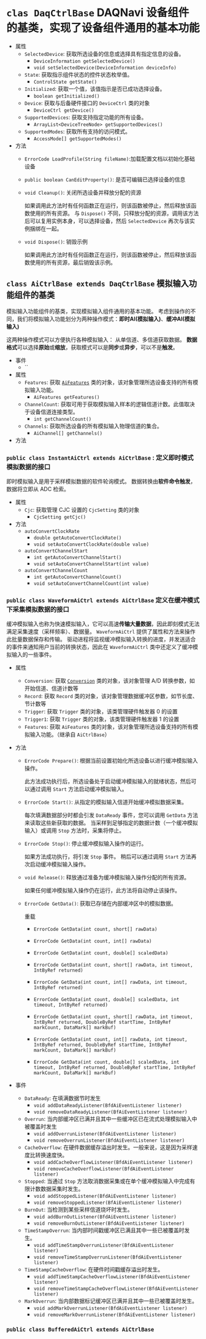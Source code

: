 # `clas DaqCtrlBase` DAQNavi 设备组件的基类，实现了设备组件通用的基本功能

* 属性
  * `SelectedDevice`: 获取所选设备的信息或选择具有指定信息的设备。
    * `DeviceInformation getSelectedDevice()`
    * `void setSelectedDevice(DeviceInformation deviceInfo)`
  * `State`: 获取指示组件状态的控件状态枚举值。
    * `ControlState getState()`
  * `Initialized`: 获取一个值，该值指示是否已成功选择设备。
    * `boolean getInitialized()`
  * `Device`: 获取与后备硬件接口的 `DeviceCtrl` 类的对象
    * `DeviceCtrl getDevice()`
  * `SupportedDevices`: 获取支持指定功能的所有设备。
    * `ArrayList<DeviceTreeNode> getSupportedDevices()`
  * `SupportedModes`: 获取所有支持的访问模式。
    * `AccessMode[] getSupportedModes()`
* 方法
  * `ErrorCode LoadProfile(String fileName)`:加载配置文档以初始化基础设备

  * `public boolean CanEditProperty()`: 是否可编辑已选择设备的信息
  
  * `void Cleanup()`: 关闭所选设备并释放分配的资源

    如果调用此方法时有任何函数正在运行，则该函数被停止，然后释放该函数使用的所有资源。
    与 `Dispose()` 不同，只释放分配的资源，调用该方法后可以复用实例本身，可以选择设备，然后 `SelectedDevice` 再次与该实例捆绑在一起。

  * `void Dispose()`: 销毁示例
  
    如果调用此方法时有任何函数正在运行，则该函数被停止，然后释放该函数使用的所有资源，最后销毁该示例。

## `class AiCtrlBase extends DaqCtrlBase` 模拟输入功能组件的基类

模拟输入功能组件的基类，实现模拟输入组件通用的基本功能。
考虑到操作的不同，我们将模拟输入功能划分为两种操作模式：**即时AI(模拟输入)**、**缓冲AI(模拟输入)**

这两种操作模式可以方便执行各种模拟输入：
从单信道、多信道获取数据。
**数据格式**可以选择**原始**或**缩放**，获取模式可以是**同步**或**异步**，可以不是**触发**。

* 事件
  * ``
* 属性
  * `Features`: 获取 [`AiFeatures`](./AiFeatures.md) 类的对象，该对象管理所选设备支持的所有模拟输入功能。
    * `AiFeatures getFeatures()`
  * `ChannelCount`: 获取可用于获取模拟输入样本的逻辑信道计数。此值取决于设备信道连接类型。
    * `int getChannelCount()`
  * `Channels`: 获取所选设备的所有模拟输入物理信道的集合。
    * `AiChannel[] getChannels()`
* 方法

### `public class InstantAiCtrl extends AiCtrlBase` : 定义即时模式模拟数据的接口

即时模拟输入是用于采样模拟数据的软件轮询模式。
数据转换由**软件命令触发**，数据将立即从 ADC 检索。

* 属性
  * `Cjc`: 获取管理 CJC 设置的 `CjcSetting` 类的对象
    * `CjcSetting getCjc()`
* 方法
  * `autoConvertClockRate`
    * `double getAutoConvertClockRate()`
    * `void setAutoConvertClockRate(double value)`
  * `autoConvertChannelStart`
    * `int getAutoConvertChannelStart()`
    * `void setAutoConvertChannelStart(int value)`
  * `autoConvertChannelCount`
    * `int getAutoConvertChannelCount()`
    * `void setAutoConvertChannelCount(int value)`

### `public class WaveformAiCtrl extends AiCtrlBase` 定义在缓冲模式下采集模拟数据的接口

缓冲模拟输入也称为快速模拟输入，它可以高速**传输大量数据**，因此即刻模式无法满足采集速度（采样频率）、数据量。
`WaveformAiCtrl` 提供了属性和方法来操作此批量数据保存和传输。
驱动进程将监视缓冲模拟输入转换的进度，并发送适合的事件来通知用户当前的转换状态，因此在 `WaveformAiCtrl` 类中还定义了缓冲模拟输入的一些事件。

* 属性
  * `Conversion`: 获取 [`Conversion`]() 类的对象，该对象管理 A/D 转换参数，如开始信道、信道计数等
  * `Record`: 获取 `Record` 类的对象，该对象管理数据缓冲区参数，如节长度、节计数等
  * `Trigger`: 获取 `Trigger` 类的对象，该类管理硬件触发器 0 的设置
  * `Trigger1`: 获取 `Trigger` 类的对象，该类管理硬件触发器 1 的设置
  * `Features`: 获取 `AiFeatures` 类的对象，该对象管理所选设备支持的所有模拟输入功能。（继承自 `AiCtrlBase`）
* 方法
  * `ErrorCode Prepare()`: 根据当前设置初始化所选设备以进行缓冲模拟输入操作。
  
    此方法成功执行后，所选设备处于启动缓冲模拟输入的就绪状态，然后可以通过调用 `Start` 方法启动缓冲模拟输入。

  * `ErrorCode Start()`: 从指定的模拟输入信道开始缓冲模拟数据采集。
  
    每次填满数据部分时都会引发 `DataReady` 事件，您可以调用 `GetData` 方法来读取这些新获取的数据。
    当采样到足够指定的数据计数（一个缓冲模拟输入）或调用 `Stop` 方法时，采集将停止。

  * `ErrorCode Stop()`: 停止缓冲模拟输入操作的运行。
  
    如果方法成功执行，将引发 `Stop` 事件。
    稍后可以通过调用 `Start` 方法再次启动缓冲模拟输入操作。

  * `void Release()`: 释放通过准备为缓冲模拟输入操作分配的所有资源。

    如果任何缓冲模拟输入操作仍在运行，此方法将自动停止该操作。

  * `ErrorCode GetData()`: 获取已存储在内部缓冲区中的模拟数据。

    重载
    * `ErrorCode GetData(int count, short[] rawData)`
    * `ErrorCode GetData(int count, int[] rawData)`
    * `ErrorCode GetData(int count, double[] scaledData)`
    
    * `ErrorCode GetData(int count, short[] rawData, int timeout, IntByRef returned)`
    * `ErrorCode GetData(int count, int[] rawData, int timeout, IntByRef returned)`
    * `ErrorCode GetData(int count, double[] scaledData, int timeout, IntByRef returned)`
    
    * `ErrorCode GetData(int count, short[] rawData, int timeout, IntByRef returned, DoubleByRef startTime, IntByRef markCount, DataMark[] markBuf)`
    * `ErrorCode GetData(int count, int[] rawData, int timeout, IntByRef returned, DoubleByRef startTime, IntByRef markCount, DataMark[] markBuf)`
    * `ErrorCode GetData(int count, double[] scaledData, int timeout, IntByRef returned, DoubleByRef startTime, IntByRef markCount, DataMark[] markBuf)`

* 事件
  * `DataReady`: 在填满数据节时发生
    * `void addDataReadyListener(BfdAiEventListener listener)`
    * `void removeDataReadyListener(BfAiEventListener listener)`
  * `Overrun`: 当内部缓冲区已满并且其中一些缓冲区已在流式处理模拟输入中被覆盖时发生
    * `void addOverrunListener(BfdAiEventListener listener)`
    * `void removeOverrunListener(BfdAiEventListener listener)`
  * `CacheOverflow`: 在硬件数据缓存溢出时发生。一般来说，这是因为采样速度比转换速度快。
    * `void addCacheOverflowListener(BfdAiEventListener listener)`
    * `void removeCacheOverflowListener(BfdAiEventListener listener)`
  * `Stopped`: 当通过 `Stop` 方法取消数据采集或在单个缓冲模拟输入中完成有限计数数据采集时发生。
    * `void addStoppedListener(BfdAiEventListener listener)`
    * `void removeStoppedListener(BfAiEventListener listener)`
  * `BurnOut`: 当检测到某些采样信道烧坏时发生。
    * `void addBurnOutListener(BfdAiEventListener listener)`
    * `void removeBurnOutListener(BfdAiEventListener listener)`
  * `TimeStampOverrun`: 当内部时间戳缓冲区已满且其中一些已被覆盖时发生。
    * `void addTimeStampOverrunListener(BfdAiEventListener listener)`
    * `void removeTimeStampOverrunListener(BfdAiEventListener listener)`
  * `TimeStampCacheOverflow`: 在硬件时间戳缓存溢出时发生。
    * `void addTimeStampCacheOverflowListener(BfdAiEventListener listener)`
    * `void removeTimeStampCacheOverflowListener(BfdAiEventListener listener)`
  * `MarkOverrun`: 当内部数据标记缓冲区已满并且其中一些已被覆盖时发生。
    * `void addMarkOverrunListener(BfdAiEventListener listener)`
    * `void removeMarkOverrunListener(BfdAiEventListener listener)`

### `public class BufferedAiCtrl extends AiCtrlBase`
